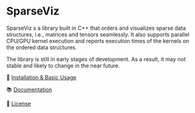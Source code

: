 # SparseViz

SparseViz s a library built in C++ that orders and visualizes sparse data structures, i.e., matrices and tensors seamlessly. It also supports parallel CPU/GPU kernel execution and reports execution times of the kernels on the ordered data structures.

The library is still in early stages of development. As a result, it may not stable and likely to change in the near future.

:rocket: [Installation & Basic Usage](https://sparcityeu.github.io/SparseViz/)

:books: [Documentation](https://sparcityeu.github.io/SparseViz/)

:scroll: [License](https://sparcityeu.github.io/SparseViz/licence/)
